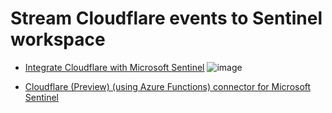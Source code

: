 # Stream Cloudflare events to Sentinel workspace
* [Integrate Cloudflare with Microsoft Sentinel](https://www.cloudflare.com/partners/technology-partners/microsoft/azure-sentinel/)
![image](https://github.com/guguji666666/GJS-Sentinel-Tips/assets/96930989/fa4ba6ca-9f10-4bd8-91e3-bbb77805fab1)

* [Cloudflare (Preview) (using Azure Functions) connector for Microsoft Sentinel](https://learn.microsoft.com/en-us/azure/sentinel/data-connectors/cloudflare-using-azure-functions)

